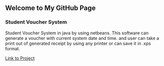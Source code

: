 ## Welcome to My GitHub Page

### Student Voucher System

Student Voucher System in java by using netbeans. This software can generate a voucher with current system date and time. and user can take a print out of generated receipt by using any printer or can save it in .xps format.



[Link to Project](https://albanmahmut.github.com/StudentVoucherSystem) 

